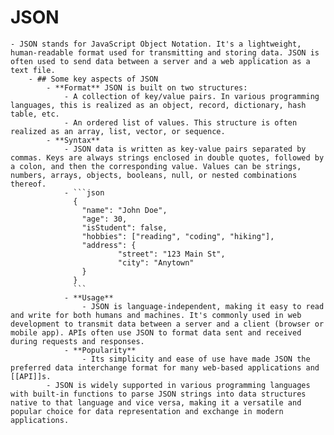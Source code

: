 # JSON
	- JSON stands for JavaScript Object Notation. It's a lightweight, human-readable format used for transmitting and storing data. JSON is often used to send data between a server and a web application as a text file.
		- ## Some key aspects of JSON
			- **Format** JSON is built on two structures:
				- A collection of key/value pairs. In various programming languages, this is realized as an object, record, dictionary, hash table, etc.
				- An ordered list of values. This structure is often realized as an array, list, vector, or sequence.
			- **Syntax**
				- JSON data is written as key-value pairs separated by commas. Keys are always strings enclosed in double quotes, followed by a colon, and then the corresponding value. Values can be strings, numbers, arrays, objects, booleans, null, or nested combinations thereof.
				- ```json
				  {
				  	"name": "John Doe",
				  	"age": 30,
				  	"isStudent": false,
				  	"hobbies": ["reading", "coding", "hiking"],
				  	"address": {
				    		"street": "123 Main St",
				    		"city": "Anytown"
				  	}
				  }
				  ```
				- **Usage**
					- JSON is language-independent, making it easy to read and write for both humans and machines. It's commonly used in web development to transmit data between a server and a client (browser or mobile app). APIs often use JSON to format data sent and received during requests and responses.
				- **Popularity**
					- Its simplicity and ease of use have made JSON the preferred data interchange format for many web-based applications and [[API]]s.
			- JSON is widely supported in various programming languages with built-in functions to parse JSON strings into data structures native to that language and vice versa, making it a versatile and popular choice for data representation and exchange in modern applications.